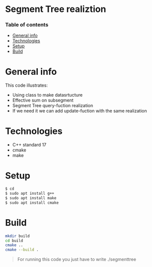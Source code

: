 # Segment Tree realiztion

### Table of contents
* [General info](#general-info)
* [Technologies](#technologies)
* [Setup](#setup)
* [Build](#build)

# General info
This code illustrates:
- Using class to make datasrtucture
- Effective sum on subsegment 
- Segment Tree query-fuction realization
- If we need it we can add update-fuction with the same realization

# Technologies
- C++ standard 17
- cmake
- make

# Setup
```sh
$ cd 
$ sudo apt install g++
$ sudo apt install make
$ sudo apt install cmake
```

# Build
```sh
mkdir build
cd build
cmake ..
cmake --build .
```

> For running this code you just have to write ./segmenttree

